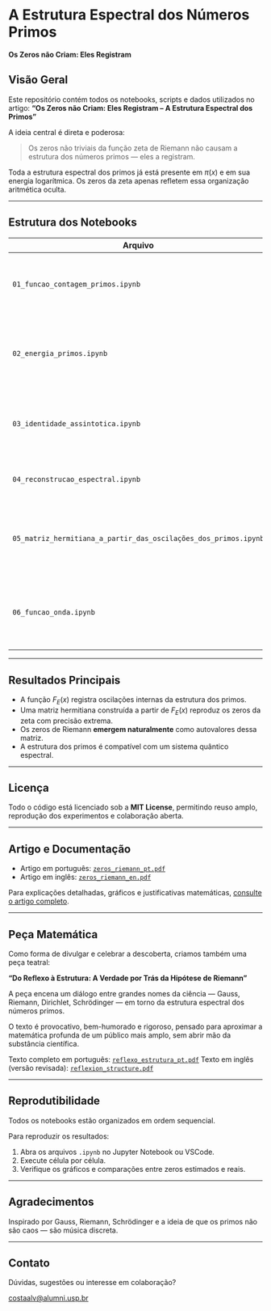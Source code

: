 # A Estrutura Espectral dos Números Primos
**Os Zeros não Criam: Eles Registram**

## Visão Geral

Este repositório contém todos os notebooks, scripts e dados utilizados no artigo:
**“Os Zeros não Criam: Eles Registram – A Estrutura Espectral dos Primos”**

A ideia central é direta e poderosa:
> Os zeros não triviais da função zeta de Riemann não causam a estrutura dos números primos — eles a registram.

Toda a estrutura espectral dos primos já está presente em $\pi(x)$ e em sua energia logarítmica. Os zeros da zeta apenas refletem essa organização aritmética oculta.

---

## Estrutura dos Notebooks

| Arquivo                             | Descrição |
|------------------------------------|-----------|
| `01_funcao_contagem_primos.ipynb`  | Decomposição natural de $\pi(x)$ em primos estruturadores e estabilizadores. |
| `02_energia_primos.ipynb`          | Análise energética dos primos via soma logarítmica e definição da função $F_E(x)$. |
| `03_identidade_assintotica.ipynb`  | Equivalência estrutural entre $F(x)$ e $F_E(x)$ – a Identidade Assintótica de Riemann. |
| `04_reconstrucao_espectral.ipynb`  | Reconstrução de $F_E(x)$ a partir dos zeros da função zeta. |
| `05_matriz_hermitiana_a_partir_das_oscilações_dos_primos.ipynb` | Construção da matriz hermitiana de cossenos que gera os zeros como autovalores. |
| `06_funcao_onda.ipynb`             | Interpretação quântica da estrutura dos primos via função de onda e operador hermitiano. |

---

## Resultados Principais

- A função $F_E(x)$ registra oscilações internas da estrutura dos primos.
- Uma matriz hermitiana construída a partir de $F_E(x)$ reproduz os zeros da zeta com precisão extrema.
- Os zeros de Riemann **emergem naturalmente** como autovalores dessa matriz.
- A estrutura dos primos é compatível com um sistema quântico espectral.

---

## Licença

Todo o código está licenciado sob a **MIT License**, permitindo reuso amplo, reprodução dos experimentos e colaboração aberta.

---

## Artigo e Documentação

- Artigo em português: [`zeros_riemann_pt.pdf`](.docs/pt/zeros_riemann_pt.pdf)
- Artigo em inglês: [`zeros_riemann_en.pdf`](.docs/pt/zeros_riemann_en.pdf)

Para explicações detalhadas, gráficos e justificativas matemáticas, [consulte o artigo completo](https://zenodo.org/records/15082816).

---

## Peça Matemática

Como forma de divulgar e celebrar a descoberta, criamos também uma peça teatral:

**“Do Reflexo à Estrutura: A Verdade por Trás da Hipótese de Riemann”**

A peça encena um diálogo entre grandes nomes da ciência — Gauss, Riemann, Dirichlet, Schrödinger — em torno da estrutura espectral dos números primos.

O texto é provocativo, bem-humorado e rigoroso, pensado para aproximar a matemática profunda de um público mais amplo, sem abrir mão da substância científica.

Texto completo em português: [`reflexo_estrutura_pt.pdf`](.docs/reflexo_estrutura.pdf)
Texto em inglês (versão revisada): [`reflexion_structure.pdf`](.docs/reflexion_structure.pdf)

---

## Reprodutibilidade

Todos os notebooks estão organizados em ordem sequencial.

Para reproduzir os resultados:

1. Abra os arquivos `.ipynb` no Jupyter Notebook ou VSCode.
2. Execute célula por célula.
3. Verifique os gráficos e comparações entre zeros estimados e reais.

---

## Agradecimentos

Inspirado por Gauss, Riemann, Schrödinger e a ideia de que os primos não são caos — são música discreta.

---

## Contato

Dúvidas, sugestões ou interesse em colaboração?

costaalv@alumni.usp.br
